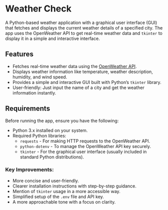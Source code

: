 # Weather Check

A Python-based weather application with a graphical user interface (GUI) that fetches and displays the current weather details of a specified city. The app uses the OpenWeather API to get real-time weather data and `tkinter` to display it in a simple and interactive interface.

## Features

- Fetches real-time weather data using the [OpenWeather API](https://openweathermap.org/api).
- Displays weather information like temperature, weather description, humidity, and wind speed.
- Provides a simple and interactive GUI built with Python’s `tkinter` library.
- User-friendly: Just input the name of a city and get the weather information instantly.

## Requirements

Before running the app, ensure you have the following:

- Python 3.x installed on your system.
- Required Python libraries:
  - `requests` - For making HTTP requests to the OpenWeather API.
  - `python-dotenv` - To manage the OpenWeather API key securely.
  - `tkinter` - For the graphical user interface (usually included in standard Python distributions).

### Key Improvements:
- More concise and user-friendly.
- Clearer installation instructions with step-by-step guidance.
- Mention of `tkinter` usage in a more accessible way.
- Simplified setup of the `.env` file and API key.
- A more approachable tone with a focus on clarity.
